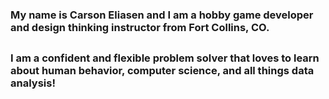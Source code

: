 ### My name is Carson Eliasen and I am a hobby game developer and design thinking instructor from Fort Collins, CO. 
##
### I am a confident and flexible problem solver that loves to learn about human behavior, computer science, and all things data analysis!

<!--
**CarsonEliasen/CarsonEliasen** is a ✨ _special_ ✨ repository because its `README.md` (this file) appears on your GitHub profile.

Here are some ideas to get you started:

- 🔭 I’m currently working on ...
- 🌱 I’m currently learning ...
- 👯 I’m looking to collaborate on ...
- 🤔 I’m looking for help with ...
- 💬 Ask me about ...
- 📫 How to reach me: ...
- 😄 Pronouns: ...
- ⚡ Fun fact: ...
-->
